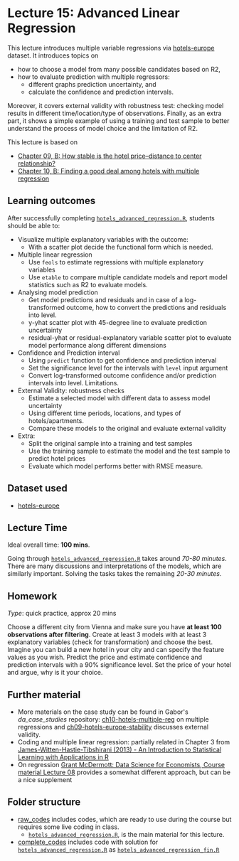 # Lecture 15: Advanced Linear Regression

This lecture introduces multiple variable regressions via [hotels-europe](https://gabors-data-analysis.com/datasets/#hotels-europe) dataset. It introduces topics on

  - how to choose a model from many possible candidates based on R2, 
  - how to evaluate prediction with multiple regressors: 
      - different graphs prediction uncertainty, and 
      - calculate the confidence and prediction intervals. 
      
Moreover, it covers external validity with robustness test: checking model results in different time/location/type of observations. Finally, as an extra part, it shows a simple example of using a training and test sample to better understand the process of model choice and the limitation of R2.

This lecture is based on 
  - [Chapter 09, B: How stable is the hotel price–distance to center relationship?](https://gabors-data-analysis.com/casestudies/#ch09b-how-stable-is-the-hotel-pricedistance-to-center-relationship)
  - [Chapter 10, B: Finding a good deal among hotels with multiple regression](https://gabors-data-analysis.com/casestudies/#ch10b-finding-a-good-deal-among-hotels-with-multiple-regression)
  

## Learning outcomes
After successfully completing [`hotels_advanced_regression.R`](https://github.com/gabors-data-analysis/da-coding-rstats/blob/main/lecture15-advanced-linear-regression/raw_codes/hotels_advanced_regression.R), students should be able to:

  - Visualize multiple explanatory variables with the outcome:
    - With a scatter plot decide the functional form which is needed.
  - Multiple linear regression
    - Use `feols` to estimate regressions with multiple explanatory variables
    - Use `etable` to compare multiple candidate models and report model statistics such as R2 to evaluate models.
  - Analysing model prediction
    - Get model predictions and residuals and in case of a log-transformed outcome, how to convert the predictions and residuals into level.
    - y-yhat scatter plot with 45-degree line to evaluate prediction uncertainty
    - residual-yhat or residual-explanatory variable scatter plot to evaluate model performance along different dimensions
  - Confidence and Prediction interval
    - Using `predict` function to get confidence and prediction interval
    - Set the significance level for the intervals with `level` input argument
    - Convert log-transformed outcome confidence and/or prediction intervals into level. Limitations.
  - External Validity: robustness checks
    - Estimate a selected model with different data to assess model uncertainty
    - Using different time periods, locations, and types of hotels/apartments.
    - Compare these models to the original and evaluate external validity
  - Extra:
    - Split the original sample into a training and test samples
    - Use the training sample to estimate the model and the test sample to predict hotel prices
    - Evaluate which model performs better with RMSE measure.

## Dataset used
  
  - [hotels-europe](https://gabors-data-analysis.com/datasets/#hotels-europe)

## Lecture Time

Ideal overall time: **100 mins**.

Going through [`hotels_advanced_regression.R`](https://github.com/gabors-data-analysis/da-coding-rstats/blob/main/lecture15-advanced-linear-regression/raw_codes/hotels_advanced_regression.R) takes around *70-80 minutes*. There are many discussions and interpretations of the models, which are similarly important.  Solving the tasks takes the remaining *20-30 minutes*. 


## Homework

*Type*: quick practice, approx 20 mins

Choose a different city from Vienna and make sure you have **at least 100 observations after filtering**. Create at least 3 models with at least 3 explanatory variables (check for transformation) and choose the best. Imagine you can build a new hotel in your city and can specify the feature values as you wish. Predict the price and estimate confidence and prediction intervals with a 90% significance level. Set the price of your hotel and argue, why is it your choice. 


## Further material

  - More materials on the case study can be found in Gabor's *da_case_studies* repository: [ch10-hotels-multiple-reg](https://github.com/gabors-data-analysis/da_case_studies/tree/master/ch10-hotels-multiple-reg) on multiple regressions and [ch09-hotels-europe-stability](https://github.com/gabors-data-analysis/da_case_studies/tree/master/ch09-hotels-europe-stability) discusses external validity.
  - Coding and multiple linear regression: partially related in Chapter 3 from [James-Witten-Hastie-Tibshirani (2013) - An Introduction to Statistical Learning with Applications in R](https://www.statlearning.com/)
  - On regression [Grant McDermott: Data Science for Economists, Course material Lecture 08](https://github.com/uo-ec607/lectures/tree/master/08-regression) provides a somewhat different approach, but can be a nice supplement


## Folder structure
  
  - [raw_codes](https://github.com/gabors-data-analysis/da-coding-rstats/blob/main/lecture15-advanced-linear-regression/raw_codes) includes codes, which are ready to use during the course but requires some live coding in class.
    - [`hotels_advanced_regression.R`](https://github.com/gabors-data-analysis/da-coding-rstats/blob/main/lecture15-advanced-linear-regression/raw_codes/hotels_advanced_regression.R), is the main material for this lecture.
  - [complete_codes](https://github.com/gabors-data-analysis/da-coding-rstats/blob/main/lecture15-advanced-linear-regression/complete_codes) includes code with solution for [`hotels_advanced_regression.R`](https://github.com/gabors-data-analysis/da-coding-rstats/blob/main/lecture15-advanced-linear-regression/raw_codes/hotels_advanced_regression.R) as [`hotels_advanced_regression_fin.R`](https://github.com/gabors-data-analysis/da-coding-rstats/blob/main/lecture15-advanced-linear-regression/complete_codes/hotels_advanced_regression_fin.R)

